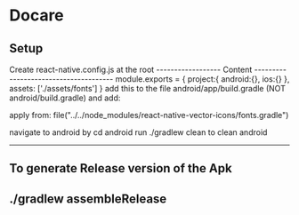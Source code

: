 # Docare
## Setup
 Create react-native.config.js  at the root 
------------------ Content --------------------------------------
module.exports = {
    project:{
        android:{},
        ios:{}
    },
    assets: ['./assets/fonts']
}
add this to the file  android/app/build.gradle (NOT android/build.gradle) and add:

apply from: file("../../node_modules/react-native-vector-icons/fonts.gradle")
 
 navigate to android by cd android run
 ./gradlew clean to clean android

------------------------------------------------------------------

To generate Release version of the Apk
---------------------------------------------------
./gradlew assembleRelease
---------------------------------------------------